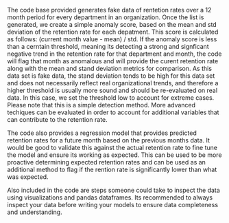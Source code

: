 The code base provided generates fake data of rentetion rates over a 12 month period for every department in an organization. Once the list is generated, we create a simple anomaly score, based on the mean and std deviation of the retention rate for each depatment. This score is calculated as follows: (current month value - mean) / std. If the anomaly score is less than a cerntain threshold, meaning its detecting a strong and signficant negative trend in the retention rate for that department and month, the code will flag that month as anomalous and will provide the curent retention rate along with the mean and stand deviation metrics for comparison. As this data set is fake data, the stand deviation tends to be high for this data set and does not necessarily reflect real organizational trends, and therefore a higher threshold is usually more sound and should be re-evaluated on real data. In this case, we set the threshold low to account for extreme cases. Please note that this is a simple detection method. More advanced techiques can be evaluated in order to account for additional variables that can contribute to the retention rate.

The code also provides a regression model that provides predicted retention rates for a future month based on the previous months data. It would be good to validate this against the actual retention rate to fine tune the model and ensure its working as expected. This can be used to be more proactive determining expected retention rates and can be used as an additional method to flag if the rention rate is significantly lower than what was expected.

Also included in the code are steps someone could take to inspect the data using visualizations and pandas dataframes. Its recommended to always inspect your data before writing your models to ensure data completeness and understanding.
